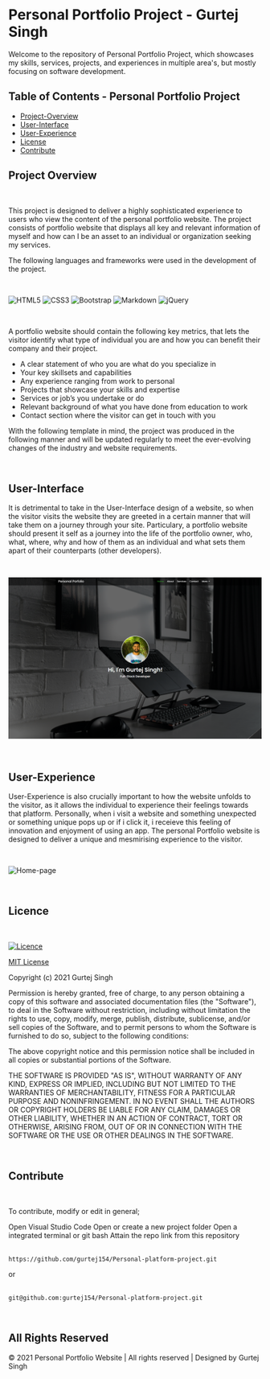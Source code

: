 # Personal Portfolio Project - Gurtej Singh

Welcome to the repository of Personal Portfolio Project, which showcases my skills, services, projects, and experiences in multiple area's, but mostly focusing on software development. 

## Table of Contents - Personal Portfolio Project

- [Project-Overview](#Project-Overview)
- [User-Interface](#User-Interface)
- [User-Experience](#User-Experience)
- [License](#license)
- [Contribute](#contribute)

## Project Overview

<br>

This project is designed to deliver a highly sophisticated experience to users who view the content of the personal portfolio website. 
The project consists of portfolio website that displays all key and relevant information of myself and how can I be an asset to an individual or organization seeking my services. 


The following languages and frameworks were used in the development of the project.

<br>

![HTML5](https://img.shields.io/badge/html5-%23E34F26.svg?style=for-the-badge&logo=html5&logoColor=white)
![CSS3](https://img.shields.io/badge/css3-%231572B6.svg?style=for-the-badge&logo=css3&logoColor=white)
![Bootstrap](https://img.shields.io/badge/bootstrap-%23563D7C.svg?style=for-the-badge&logo=bootstrap&logoColor=white)
![Markdown](https://img.shields.io/badge/markdown-%23000000.svg?style=for-the-badge&logo=markdown&logoColor=white)
![jQuery](https://img.shields.io/badge/jquery-%230769AD.svg?style=for-the-badge&logo=jquery&logoColor=white)

<br>

A portfolio website should contain the following key metrics, that lets the visitor identify what type of individual you are and how you can benefit their company and their project. 
-	A clear statement of who you are what do you specialize in 
-	Your key skillsets and capabilities 
-	Any experience ranging from work to personal 
-	Projects that showcase your skills and expertise 
-	Services or job’s you undertake or do
-	Relevant background of what you have done from education to work
-	Contact section where the visitor can get in touch with you

With the following template in mind, the project was produced in the following manner and will be updated regularly to meet the ever-evolving changes of the industry and website requirements. 

<br>

## User-Interface

It is detrimental to take in the User-Interface design of a website, so when the visitor visits the website they are greeted in a certain manner that will take them on a journey through your site. Particulary, a portfolio website should present it self as a journey into the life of the portfolio owner, who, what, where, why and how of them as an individual and what sets them apart of their counterparts (other developers). 

<br>

![Home-page](./Home-page.png)

<br>

## User-Experience 

User-Experience is also crucially important to how the website unfolds to the visitor, as it allows the individual to experience their feelings towards that platform. Personally, when i visit a website and something unexpected or something unique pops up or if i click it, i receieve this feeling of innovation and enjoyment of using an app. The personal Portfolio website is designed to deliver a unique and mesmirising experience to the visitor. 

<br>

![Home-page](./UX.gif)

<br>

## Licence 

<br>

[![Licence](https://img.shields.io/github/license/Ileriayo/markdown-badges?style=for-the-badge)](./LICENSE)

[MIT License](LICENSE)

Copyright (c) 2021 Gurtej Singh

Permission is hereby granted, free of charge, to any person obtaining a copy of this software and associated documentation files (the "Software"), to deal in the Software without restriction, including without limitation the rights to use, copy, modify, merge, publish, distribute, sublicense, and/or sell copies of the Software, and to permit persons to whom the Software is furnished to do so, subject to the following conditions:

The above copyright notice and this permission notice shall be included in all copies or substantial portions of the Software.

THE SOFTWARE IS PROVIDED "AS IS", WITHOUT WARRANTY OF ANY KIND, EXPRESS OR IMPLIED, INCLUDING BUT NOT LIMITED TO THE WARRANTIES OF MERCHANTABILITY, FITNESS FOR A PARTICULAR PURPOSE AND NONINFRINGEMENT. IN NO EVENT SHALL THE AUTHORS OR COPYRIGHT HOLDERS BE LIABLE FOR ANY CLAIM, DAMAGES OR OTHER LIABILITY, WHETHER IN AN ACTION OF CONTRACT, TORT OR OTHERWISE, ARISING FROM, OUT OF OR IN CONNECTION WITH THE SOFTWARE OR THE USE OR OTHER DEALINGS IN THE SOFTWARE.

<br>

## Contribute

<br>

To contribute, modify or edit in general;

Open Visual Studio Code
Open or create a new project folder
Open a integrated terminal or git bash
Attain the repo link from this repository

```

https://github.com/gurtej154/Personal-platform-project.git

```

or

```

git@github.com:gurtej154/Personal-platform-project.git

```

<br>

## All Rights Reserved

© 2021 Personal Portfolio Website | All rights reserved | Designed by Gurtej Singh